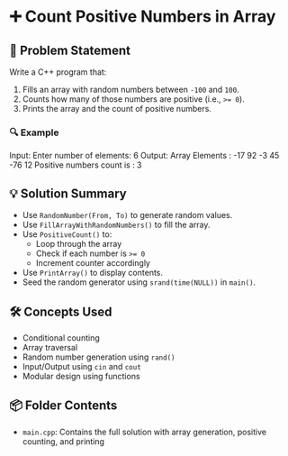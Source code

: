 # ➕ Count Positive Numbers in Array

## 🧩 Problem Statement
Write a C++ program that:
1. Fills an array with random numbers between `-100` and `100`.
2. Counts how many of those numbers are positive (i.e., `>= 0`).
3. Prints the array and the count of positive numbers.

### 🔍 Example
Input:
Enter number of elements: 6
Output:
Array Elements : -17 92 -3 45 -76 12 
Positive numbers count is : 3

## 💡 Solution Summary
- Use `RandomNumber(From, To)` to generate random values.
- Use `FillArrayWithRandomNumbers()` to fill the array.
- Use `PositiveCount()` to:
  - Loop through the array
  - Check if each number is `>= 0`
  - Increment counter accordingly
- Use `PrintArray()` to display contents.
- Seed the random generator using `srand(time(NULL))` in `main()`.

## 🛠️ Concepts Used
- Conditional counting
- Array traversal
- Random number generation using `rand()`
- Input/Output using `cin` and `cout`
- Modular design using functions

## 📦 Folder Contents
- `main.cpp`: Contains the full solution with array generation, positive counting, and printing

